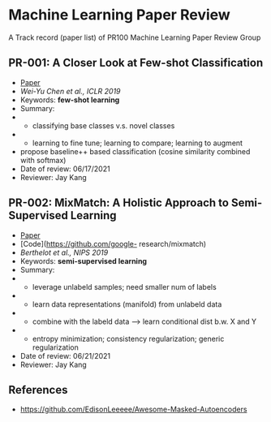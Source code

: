 # Machine Learning Paper Review

A Track record (paper list) of PR100 Machine Learning Paper Review Group

## PR-001: A Closer Look at Few-shot Classification

- [Paper](https://arxiv.org/abs/1904.04232)
- _Wei-Yu Chen et al., ICLR 2019_
- Keywords: **few-shot learning**
- Summary:
- - classifying base classes v.s. novel classes
- - learning to fine tune; learning to compare; learning to augment
- propose baseline++ based classification (cosine similarity combined with softmax)
- Date of review: 06/17/2021
- Reviewer: Jay Kang


## PR-002: MixMatch: A Holistic Approach to Semi-Supervised Learning

- [Paper](https://arxiv.org/abs/1905.02249)
- [Code](https://github.com/google- research/mixmatch)
- _Berthelot et al., NIPS 2019_
- Keywords: **semi-supervised learning**
- Summary:
- - leverage unlabeld samples; need smaller num of labels
- - learn data representations (manifold) from unlabeld data
- - combine with the labeld data --> learn conditional dist b.w. X and Y
- - entropy minimization; consistency regularization; generic regularization
- Date of review: 06/21/2021
- Reviewer: Jay Kang


## References

- https://github.com/EdisonLeeeee/Awesome-Masked-Autoencoders
